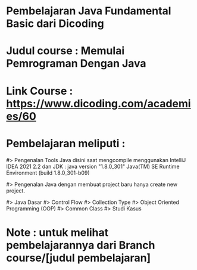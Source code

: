 # Pembelajaran Java Fundamental Basic dari Dicoding
# Judul course : Memulai Pemrograman Dengan Java
# Link Course  : https://www.dicoding.com/academies/60

# Pembelajaran meliputi : 

#> Pengenalan Tools Java
disini saat mengcompile menggunakan IntelliJ IDEA 2021 2.2
dan JDK : 
java version "1.8.0_301"
Java(TM) SE Runtime Environment (build 1.8.0_301-b09)

#> Pengenalan Java dengan membuat project baru
hanya create new project. 

#> Java Dasar 
#> Control Flow
#> Collection Type
#> Object Oriented Programming (OOP)
#> Common Class
#> Studi Kasus

# Note : untuk melihat pembelajarannya dari Branch course/[judul pembelajaran]